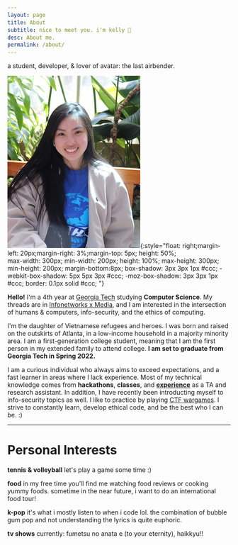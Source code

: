```yaml
---
layout: page
title: About
subtitle: nice to meet you. i'm kelly 👋
desc: About me.
permalink: /about/
---
```


<div class="pretty-links">

<div class="lead lead-about">
a student, developer, & lover of avatar: the last airbender.
</div>

![me!](/_pages/profile.png){:style="float: right;margin-left: 20px;margin-right: 3%;margin-top: 5px;    height: 50%;    
  max-width: 300px;
  min-width: 200px;
  height: 100%;
  max-height: 300px;
  min-height: 200px;
  margin-bottom:8px;
  box-shadow: 3px 3px 1px #ccc;
  -webkit-box-shadow: 5px 5px 3px #ccc;
  -moz-box-shadow: 3px 3px 1px #ccc;
  border: 0.1px solid #ccc;
"}

<!-- about me -->

**Hello!** I'm a 4th year at [Georgia Tech](https://www.gatech.edu) studying **Computer Science**. My threads are in [Infonetworks x Media](https://catalog.gatech.edu/programs/media-information-internetworks-computer-science-bs/), and I am interested in the intersection of humans & computers, info-security, and the ethics of computing. 

I'm the daughter of Vietnamese refugees and heroes. I was born and raised on the outskirts of Atlanta, in a low-income household in a majority minority area. I am a first-generation college student, meaning that I am the first person in my extended family to attend college. **I am set to graduate from Georgia Tech in Spring 2022.**

I am a curious individual who always aims to exceed expectations, and a fast learner in areas where I lack experience. Most of my technical knowledge comes from **hackathons**, **classes**, and [**experience**](/work/) as a TA and research assistant. In addition, I have recently been introducting myself to info-security topics as well. I like to practice by playing [CTF wargames](https://overthewire.org/wargames/). I strive to constantly learn, develop ethical code, and be the best who I can be. :)

---

<!-- personal interests -->
# Personal Interests

**tennis & volleyball**
let's play a game some time :)

**food**
in my free time you'll find me watching food reviews or cooking yummy foods. sometime in the near future, i want to do an international food tour!

**k-pop**
it's what i mostly listen to when i code lol. the combination of bubble gum pop and not understanding the lyrics is quite euphoric.

**tv shows**
currently: fumetsu no anata e (to your eternity), haikkyu!!

</div>

